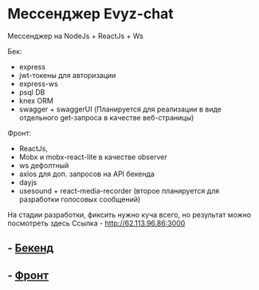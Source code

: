 # Мессенджер Evyz-chat
Мессенджер на NodeJs + ReactJs + Ws

Бек:
  - express
  - jwt-токены для авторизации
  - express-ws
  - psql DB
  - knex ORM
  - swagger + swaggerUI (Планируется для реализации в виде отдельного get-запроса в качестве веб-страницы)

Фронт:
  - ReactJs,
  - Mobx и mobx-react-lite в качестве observer 
  - ws дефолтный
  - axios для доп. запросов на API бекенда
  - dayjs
  - usesound + react-media-recorder (второе планируется для разработки голосовых сообщений)

На стадии разработки, фиксить нужно куча всего, но результат можно посмотреть здесь
Ссылка - http://62.113.96.86:3000

## - [Бекенд](https://github.com/evyz/evyz-chat/tree/backend)
## - [Фронт](https://github.com/evyz/evyz-chat/tree/frontend)
